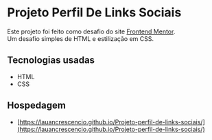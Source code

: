 # Projeto Perfil De Links Sociais
  Este projeto foi feito como desafio do site  [Frontend Mentor](https://www.frontendmentor.io/home). <br>
  Um desafio simples de HTML e estilização em CSS.

## Tecnologias usadas
  - HTML
  - CSS

  ## Hospedagem
  - [https://lauancrescencio.github.io/Projeto-perfil-de-links-sociais/](https://lauancrescencio.github.io/Projeto-perfil-de-links-sociais/)
